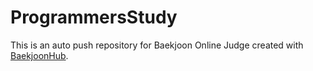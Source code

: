# ProgrammersStudy
This is an auto push repository for Baekjoon Online Judge created with [BaekjoonHub](https://github.com/BaekjoonHub/BaekjoonHub).
